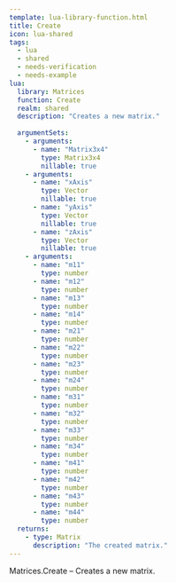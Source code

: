 ```yaml
---
template: lua-library-function.html
title: Create
icon: lua-shared
tags:
  - lua
  - shared
  - needs-verification
  - needs-example
lua:
  library: Matrices
  function: Create
  realm: shared
  description: "Creates a new matrix."
  
  argumentSets:
    - arguments:
      - name: "Matrix3x4"
        type: Matrix3x4
        nillable: true
    - arguments:
      - name: "xAxis"
        type: Vector
        nillable: true
      - name: "yAxis"
        type: Vector
        nillable: true
      - name: "zAxis"
        type: Vector
        nillable: true
    - arguments:
      - name: "m11"
        type: number
      - name: "m12"
        type: number
      - name: "m13"
        type: number
      - name: "m14"
        type: number
      - name: "m21"
        type: number
      - name: "m22"
        type: number
      - name: "m23"
        type: number
      - name: "m24"
        type: number
      - name: "m31"
        type: number
      - name: "m32"
        type: number
      - name: "m33"
        type: number
      - name: "m34"
        type: number
      - name: "m41"
        type: number
      - name: "m42"
        type: number
      - name: "m43"
        type: number
      - name: "m44"
        type: number
  returns:
    - type: Matrix
      description: "The created matrix."
---
```


<div class="lua__search__keywords">
Matrices.Create &#x2013; Creates a new matrix.
</div>
